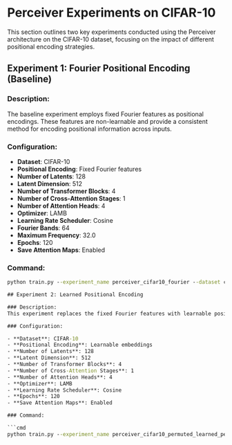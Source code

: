 # Perceiver Experiments on CIFAR-10

This section outlines two key experiments conducted using the Perceiver architecture on the CIFAR-10 dataset, focusing on the impact of different positional encoding strategies.

## Experiment 1: Fourier Positional Encoding (Baseline)

### Description:
The baseline experiment employs fixed Fourier features as positional encodings. These features are non-learnable and provide a consistent method for encoding positional information across inputs.

### Configuration:

- **Dataset**: CIFAR-10
- **Positional Encoding**: Fixed Fourier features
- **Number of Latents**: 128
- **Latent Dimension**: 512
- **Number of Transformer Blocks**: 4
- **Number of Cross-Attention Stages**: 1
- **Number of Attention Heads**: 4
- **Optimizer**: LAMB
- **Learning Rate Scheduler**: Cosine
- **Fourier Bands**: 64
- **Maximum Frequency**: 32.0
- **Epochs**: 120
- **Save Attention Maps**: Enabled

### Command:

```cmd
python train.py --experiment_name perceiver_cifar10_fourier --dataset cifar10 --data_dir ./data --cifar10_fourier_bands 64 --cifar10_max_freq 32.0 --num_latents 96 --latent_dim 384 --num_cross_attend_stages 4 --num_transformer_blocks 4 --num_heads 3 --dropout 0.2 --output_pooling mean --optimizer lamb --lr 0.004 --scheduler multistep --epochs 120 --batch_size_cifar10 64 --num_workers 4 --save_attention_maps --use_tensorboard  ```

## Experiment 2: Learned Positional Encoding

### Description:
This experiment replaces the fixed Fourier features with learnable positional embeddings. The goal is to assess whether the model can benefit from learning positional information directly from the data.

### Configuration:

- **Dataset**: CIFAR-10
- **Positional Encoding**: Learnable embeddings
- **Number of Latents**: 128
- **Latent Dimension**: 512
- **Number of Transformer Blocks**: 4
- **Number of Cross-Attention Stages**: 1
- **Number of Attention Heads**: 4
- **Optimizer**: LAMB
- **Learning Rate Scheduler**: Cosine
- **Epochs**: 120
- **Save Attention Maps**: Enabled

### Command:

```cmd
python train.py --experiment_name perceiver_cifar10_permuted_learned_pe --dataset cifar10 --data_dir ./data --use_learned_pe --permute_pixels --permute_pixels_seed 42 --num_latents 96 --latent_dim 384 --num_cross_attend_stages 1 --num_transformer_blocks 4 --num_heads 3 --dropout 0.2 --output_pooling mean --optimizer lamb --lr 0.004 --scheduler multistep --epochs 120 --batch_size_cifar10 64 --num_workers 4 --save_attention_maps --attention_save_interval 10 --save_metrics --use_tensorboard


```
